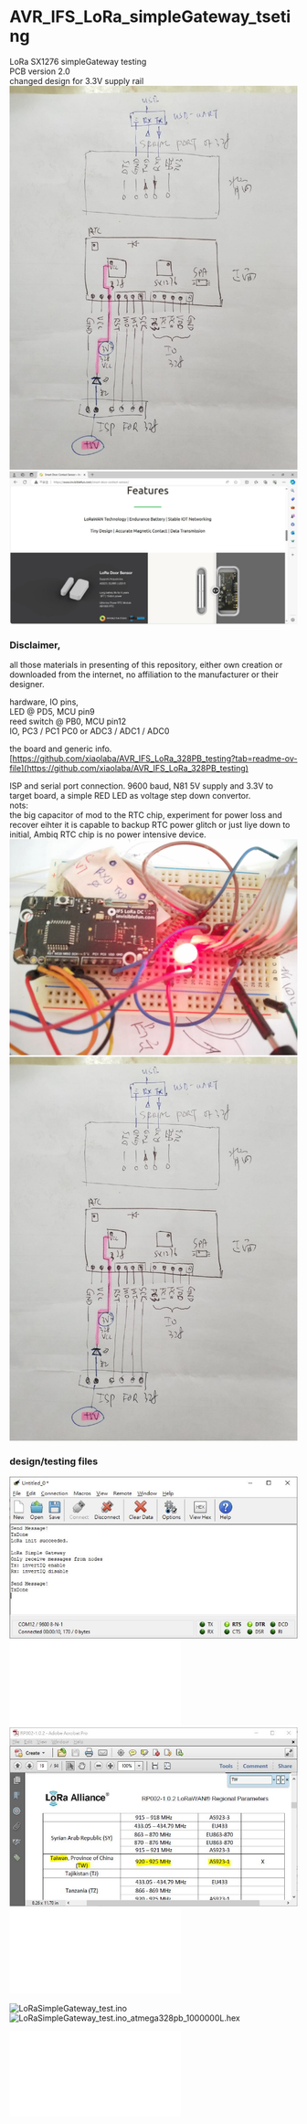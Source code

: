 # AVR_IFS_LoRa_simpleGateway_tseting  
LoRa SX1276 simpleGateway testing  
PCB version 2.0  
changed design for 3.3V supply rail  
![Invisiblefun.com_SX1276_board_sch.jpg](Invisiblefun.com_SX1276_board_sch.jpg)  
![OEM_base_board.JPG](OEM_base_board.JPG)  


### Disclaimer,

all those materials in presenting of this repository, either own creation or downloaded from the internet, no affiliation to the manufacturer or their designer.  

hardware, IO pins,    
LED @ PD5, MCU pin9  
reed switch @ PB0, MCU pin12  
IO, PC3 / PC1 PC0 or ADC3 / ADC1 / ADC0  

the board and generic info.  
[https://github.com/xiaolaba/AVR_IFS_LoRa_328PB_testing?tab=readme-ov-file](https://github.com/xiaolaba/AVR_IFS_LoRa_328PB_testing)

ISP and serial port connection.
9600 baud, N81
5V supply and 3.3V to target board, a simple RED LED as voltage step down convertor.  
nots:  
the big capacitor of mod to the RTC chip, experiment for power loss and recover eihter it is capable to backup RTC power glitch or just liye  down to initial, Ambiq RTC chip is no power intensive device.  
![Invisiblefun.com_SX1276_board_pcb.jpg](Invisiblefun.com_SX1276_board_pcb.jpg)  
![Invisiblefun.com_SX1276_board_sch.jpg](Invisiblefun.com_SX1276_board_sch.jpg)  

### design/testing files  
![9600N81_test_done.JPG](9600N81_test_done.JPG)  
![burn.bat](burn.bat)  
![Frequency_A923-1.jpg](Frequency_A923-1.jpg)  
![github_link_build_filelist.bat](github_link_build_filelist.bat)  

![LoRaSimpleGateway_test.ino](LoRaSimpleGateway_test.ino)  
![LoRaSimpleGateway_test.ino_atmega328pb_1000000L.hex](LoRaSimpleGateway_test.ino_atmega328pb_1000000L.hex)  

![Terminal_ATmega328PB.bat](Terminal_ATmega328PB.bat) 

